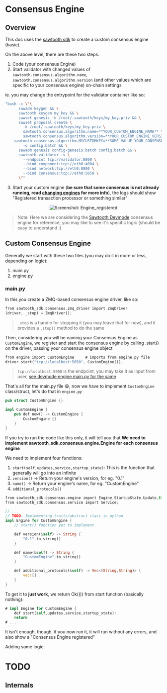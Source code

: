 # Consensus Engine

## Overview

This doc uses the [sawtooth sdk](https://github.com/hyperledger/sawtooth-sdk-python/) to create a custom consensus engine (basic).

On the above level, there are these two steps:
1. Code (your consensus Engine)
2. Start validator with changed values of `sawtooth.consensus.algorithm.name`, `sawtooth.consensus.algorithm.version` (and other values which are specific to your consensus engine) on-chain settings

  ie. you may change the entrypoint for the validator container like so:
  ```sh
  "bash -c \"\
        sawadm keygen && \
        sawtooth keygen my_key && \
        sawset genesis -k /root/.sawtooth/keys/my_key.priv && \
        sawset proposal create \
          -k /root/.sawtooth/keys/my_key.priv \
          sawtooth.consensus.algorithm.name=**YOUR_CUSTOM_ENGINE_NAME** \
          sawtooth.consensus.algorithm.version=**YOUR_CUSTOM_ENGINE_VERSION** \
	  sawtooth.consensus.algorithm.MYCUSTOMKEY=**SOME_VALUE_YOUR_CONSENSUS_NEEDS_OR_NO_NEED_FOR_THIS_LINE** \
          -o config.batch && \
        sawadm genesis config-genesis.batch config.batch && \
        sawtooth-validator -v \
          --endpoint tcp://validator:8800 \
          --bind component:tcp://eth0:4004 \
          --bind network:tcp://eth0:8800 \
          --bind consensus:tcp://eth0:5050 \
        \""
  ```
3. Start your custom engine (**be sure that some consensus is not already running, read [changing engines](https://sawtooth.hyperledger.org/docs/core/releases/latest/architecture/journal.html#the-consensus-interface) for more info**), the logs should show "Registered transaction processor or something similar"

<div align="center"><img src="registered_ss.png" alt="Screenshot: Engine_registered" /></div>

> Note:
> Here we are considering the [Sawtooth Devmode](github.com/hyperledger/sawtooth-devmode/) consensus engine for reference, you may like to see it's specific logic (should be easy to understand :)

## Custom Consensus Engine

Generally we start with these two files (you may do it in more or less, depending on logic):
1. main.py
2. engine.py

### main.py

In this you create a ZMQ-based consensus engine driver, like so:

```rs
from sawtooth_sdk.consensus.zmq_driver import ZmqDriver
(driver, _stop) = ZmqDriver();
```

> `_stop` is a handle for stopping it (you may leave that for now), and it provides a `.stop()` method to do the same

Then, considering you will be naming your Consensus Engine as `CustomEngine`, we register and start the consensus engine by calling .start() on the driver, passing your consensus engine object

```rs
from engine import CustomEngine		# imports from engine.py file
driver.start("tcp://localhost:5050", CustomEngine());
```

> `tcp://localhost:5050` is the endpoint, you may take it as input from user, [see devmode engine main.py for the same](https://github.com/hyperledger/sawtooth-devmode/blob/814e378ab32fcce9eab39c14b3774774052f521b/src/main.py#L38-L50)

That's all for the main.py file 😃, now we have to implement `CustomEngine` class/struct, let's do that in `engine.py`

```rs
pub struct CustomEngine {}

impl CustomEngine {
    pub def new() -> CustomEngine {
        CustomEngine {}
    }
}
```

If you try to run the code like this only, it will tell you that **We need to implement sawtooth_sdk.consensus.engine.Engine for each consensus engine**

We need to implement four functions:
1. `start(self,updates,service,startup_state)`: This is the function that generally will go into an infinite 
2. `version()` -> Return your engine's version, for eg. "0.1"
3. `name()` -> Return your engine's name, for eg. "CustomEngine"
4. `additional_protocols()`

```rs
from sawtooth_sdk.consensus.engine import Engine,StartupState,Update,Error
from sawtooth_sdk.consensus.service import Service;

// ...
// TODO: Implementing traits/abstract class in python
impl Engine for CustomEngine {
    // start() function yet to implement

    def version(&self) -> String {
        "0.1".to_string()
    }

    def name(&self) -> String {
        "CustomEngine".to_string()
    }

    def additional_protocols(&self) -> Vec<(String,String)> {
        vec![]
    }
}
```

To get it to **just work**, we return Ok(()) from start function (basically
nothing):

```rs
# impl Engine for CustomEngine {
    def start(self,updates,service,startup_state):
	return
# ...
```

It isn't enough, though, if you now run it, it will run without any errors, and also show a "Consensus Engine registered"

Adding some logic:

# TODO

## Internals



